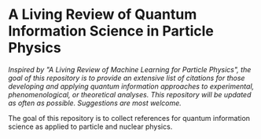 #  **A Living Review of Quantum Information Science in Particle Physics**

*Inspired by "A Living Review of Machine Learning for Particle Physics", the goal of this repository is to provide an extensive list of citations for those developing and applying quantum information approaches to experimental, phenomenological, or theoretical analyses.  This repository will be updated as often as possible.  Suggestions are most welcome.*

The goal of this repository is to collect references for quantum information science as applied to particle and nuclear physics.  

